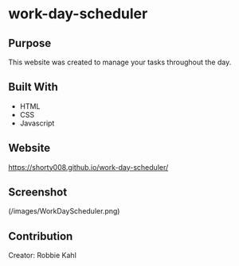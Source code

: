 # work-day-scheduler

## Purpose
This website was created to manage your tasks throughout the day. 

## Built With
* HTML
* CSS
* Javascript

## Website
https://shorty008.github.io/work-day-scheduler/

## Screenshot
(/images/WorkDayScheduler.png)

## Contribution
Creator: Robbie Kahl
